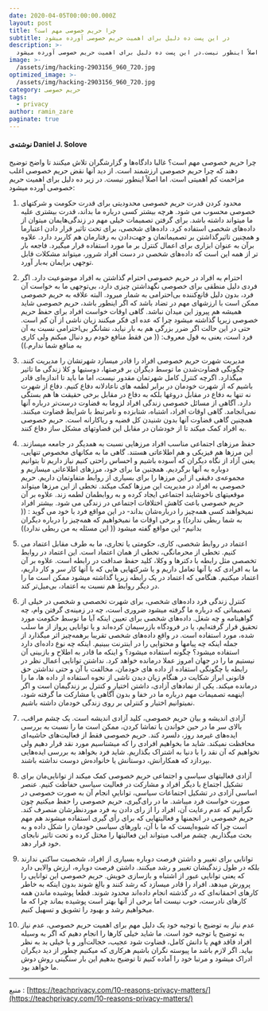 ```yaml
---
date: 2020-04-05T00:00:00.000Z
layout: post
title: چرا حریم خصوصی مهم است؟
subtitle: در این پست ده دلیل برای اهمیت حریم خصوصی آورده میشود
description: >-
  از دید خیلی ها نقض حریم خصوصی اغلب مزاحمت کم اهمیتی است.  اما اصلاً اینطور نیست.در این پست ده دلیل برای اهمیت حریم خصوصی آورده میشود 
image: >-
  /assets/img/hacking-2903156_960_720.jpg
optimized_image: >-
  /assets/img/hacking-2903156_960_720.jpg
category: حریم خصوصی
tags:
  - privacy
author: ramin_zare
paginate: true 
---
```


#### نوشته‌ی Daniel J. Solove

چرا حریم خصوصی مهم است؟ غالبا دادگاه‌ها و گزارشگران تلاش میکنند تا واضح توضیح دهند که چرا حریم خصوصی ارزشمند است. از دید آنها نقض حریم خصوصی اغلب مزاحمت کم اهمیتی است.  اما اصلاً اینطور نیست. در زیر ده دلیل برای اهمیت حریم خصوصی آورده میشود:

1. محدود کردن قدرت
حریم خصوصی محدودیتی برای قدرت حکومت و شرکتهای خصوصی محسوب می شود. هرچه بیشتر کسی درباره ما بداند، قدرت بیشتری علیه ما میتواند داشته باشد. برای گرفتن تصمیمات خیلی مهم در زندگی‌هایمان میتوان از داده‌های شخصی استفاده کرد. 
داده‌های شخصی، برای تحت تاثیر قرار دادن اعتبارما و همچنین تاثیرگذاشتن بر تصمیماتمان و جهت‌دادن به رفتارمان هم کاربرد دارد. علاوه برآن به عنوان ابزاری برای اعمال کنترل بر ما مورد استفاده قرار میگیرد. فاجعه بار تر از همه این است که داده‌های شخصی در دست افراد شرور، میتواند مشکلات قابل توجهی برایمان به‌بار آورد.

2. احترام به افراد
در حریم خصوصی احترام گذاشتن به افراد موضوعیت دارد. اگر فردی دلیل منطقی برای خصوصی نگهداشتن چیزی دارد، بی‌توجهی ما به خواست آن فرد، بدون دلیل قانع‌کننده بی‌احترامی به شمار میرود. البته علاقه به حریم خصوصی ممکن است با ارزشهای مهم در تضاد باشد که اگر اینطور باشد، حریم خصوصی شاید همیشه هم پیروز این میدان نباشد. گاهی اوقات خواست افراد برای حفظ حریم خصوصی زیرپا گذاشته میشود چرا که عده ای فکر میکنند زیان ناشی از آن کم است. حتی در این حالت اگر ضرر بزرگی هم به بار نیاید، نشانگر بی‌احترامی نسبت به آن فرد است، یعنی به قول معروف: (( من فقط منافع خودم رو دنبال میکنم ولی کاری به منافع شما ندارم.))

3. مدیریت شهرت
حریم خصوصی افراد را قادر میسازد شهرتشان را مدیریت کنند. چگونگی قضاوت‌شدن ما توسط دیگران بر فرصتها، دوستیها و کلا زندگی ما تاثیر میگذارد. اگرچه کنترل کامل شهرتمان مقدور نیست، اما ما باید تا اندازه‌ای قادر باشیم که از شهرت خودمان در برابر لطمه های ناعادلانه دفاع کنیم. دفاع از شهرت نه تنها به دفاع در مقابل دروغها بلکه به دفاع در مقابل برخی حقیقت ها هم بستگی دارد. آگاهی از مسائل خصوصی زندگی افراد لزوما به قضاوت درست‌تر درباره آنها نمی‌انجامد. گاهی اوقات افراد، اشتباه، شتابزده و نامرتبط با شرایط قضاوت میکنند. همچنین گاهی قضاوت آنها بدون شنیدن کل قضیه و ریاکارانه است. حریم خصوصی به افراد کمک میکند تا از خودشان در مقابل این قضاوتهای مشکل ساز دفاع کنند.

4. حفظ مرزهای اجتماعی مناسب
افراد مرزهایی نسبت به همدیگر در جامعه میسازند. این مرزها هم فیزیکی و هم اطلاعاتی هستند. گاهی ما به مکانهای مخصوص تنهایی، یعنی آزاد از نگاه دیگران که آسوده باشیم و احساس راحتی کنیم نیاز داریم تا بتوانیم دوباره به آنها برگردیم. همچنین ما برای خود، مرزهای اطلاعاتی میسازیم و مجموعه‌ی دقیقی از این مرزها را برای بسیاری از روابط متفاوتمان داریم. حریم خصوصی به افراد در مدیریت این مرزها کمک میکند. تخطی از این مرزها میتواند موقعیتهای ناخوشایند اجتماعی ایجاد کرده و به روابطمان لطمه زند. علاوه بر آن حریم خصوصی باعث کاهش اختلافات اجتماعی در زندگی می شود. بیشتر افراد نمیخواهند کسی همه‌چیز را درباره‌شان بداند- در این مواقع فرد با خود می گوید : (( به شما ربطی ندارد))  و برخی اوقات ما نمیخواهیم که همه‌چیز را درباره دیگران بدانیم- این مواقع گفته میشود (( این مسئله به من ربطی ندارد))

5. اعتماد
در روابط شخصی، کاری، حکومتی یا تجاری، ما به طرف مقابل اعتماد می کنیم. تخطی از محرمانگی، تخطی از همان اعتماد است. این اعتماد در روابط تخصصی مثل رابطه با دکترها و وکلا، کلید حفظ صداقت در رابطه‌ است. علاوه بر آن ما به افرادی که با آنها تعامل داریم و یا شرکتهایی هایی که با آنها کار سر و کار داریم، اعتماد میکنیم. هنگامی که اعتماد در یک رابطه زیرپا گذاشته میشود ممکن است ما را در دیگر روابط هم نسبت به اعتماد، بی‌میل‌تر کند.

6. کنترل زندگی فرد
داده‌های شخصی، برای شهرت تخصصی و شخصی در خیلی از تصمیماتی که درباره ما گرفته میشود ضروری است، چه در زمینه‌ی گرفتن وام، چه گواهینامه و چه شغل.  داده‌های شخصی برای تعیین اینکه آیا ما توسط حکومت مورد تحقیق قرار گرفته‌ایم، یا در فرودگاه بازرسیمان کرده‌اند و یا توانایی پرواز از ما سلب شده، مورد استفاده است. در واقع داده‌های شخصی تقریبا برهمه‌چیز اثر میگذارد از جمله اینکه چه پیامها و محتوایی را در اینترنت ببینیم.  اینکه چه نوع داده‌ای دارد استفاده میشود؟ چگونه استفاده میشود؟ و اینکه ما قادر به اطلاح و بازبینی آن نیستیم ما را در جهان امروز عملا درمانده خواهد کرد. نداشتن توانایی اعمال نظر در رابطه با چگونگی استفاده از داده های خودمان، مخالفت با آن و حتی نداشتن حق قانونی ابراز شکایت در هنگام زیان دیدن ناشی از نحوه استفاده از داده ها، ما را درمانده میکند. یکی از نمادهای آزادی، داشتن اختیار و کنترل بر زندگیمان است و اگر اینهمه تصمیمات مهم درباره ما در خفا و بدون آگاهی یا مشارکت ما گرفته شود، نمیتوانیم اختیار و کنترلی بر روی زندگی خودمان داشته باشیم.

7. آزادی اندیشه و بیان
حریم خصوصی، کلید آزادی اندیشه است. یک چشم مراقب، بالای سر ما در حین خواندن یا تماشا کردن، ممکن است ما را نسبت به بررسی ایده‌های غیرمد روز، دلسرد کند.
حریم خصوصی فقط از فعالیت‌های حاشیه‌ای محافظت نمیکند. شاید ما بخواهیم افرادی را که میشناسیم مورد نقد قرار دهیم ولی نخواهیم که آن نقد را با دنیا به اشتراک بگذاریم. شاید فرد بخواهد به بررسی ایده‌هایی بپردازد که همکارانش، دوستانش یا خانواده‌ش دوست نداشته باشند.

8. آزادی فعالیتهای سیاسی و اجتماعی
حریم خصوصی کمک میکند از توانایی‌مان برای تشکیل اجتماع با دیگر افراد و مشارکت در فعالیت سیاسی حفاظت کنیم. عنصر اساسی آزادی در تشکیل اجتماعات سیاسی، تواناییِ انجام آن به صورت خصوصی در صورت خواست فرد میباشد. ما در رای‌گیری، حریم خصوصی را حفظ میکنیم چون نگرانیم که عدم رعایت آن، افراد را از رای دادن به فرد موردنظرشان منصرف کند. حریم خصوصی در انجمنها و فعالیتهایی که برای رأی گیری استفاده میشوند هم مهم است چرا که شیوه‌ایست که ما با آن، باورهای سیاسی خودمان را شکل داده و به بحث میگذاریم. چشم مراقب میتواند این فعالیتها را مختل کرده و تحت تاثیر نابجای خود قرار دهد.

9. توانایی برای تغییر و داشتن فرصت دوباره
بسیاری از افراد، شخصیت ساکنی ندارند بلکه در طول زندگیشان تغییر و رشد میکنند. داشتن فرصت دوباره، ارزش والایی دارد که یعنی توانایی عبور از اشتباه و بازسازی خویش. حریم خصوصی این توانایی را پرورش میدهد. افراد را قادر میسازد که رشد کنند و بالغ شوند بدون اینکه به خاطر کارهای احمقانه‌ای که در گذشته انجام داده‌اند محدود شوند. قطعا پوشیده ماندن همه کارهای نادرست، خوب نیست اما برخی از آنها بهتر است پوشیده بماند چرا که ما میخواهیم رشد و بهبود را تشویق و تسهیل کنیم.

10. عدم نیاز به توضیح یا توجیه خود
یک دلیل مهم برای اهمیت حریم خصوصی، عدم نیاز به توضیح یا توجیه خود است. ما شاید خیلی کارها را انجام دهیم که اگر به وسیله افراد فاقد فهم یا دانش کامل، قضاوت شود عجیب، خجالت‌آور و یا خیلی بد به نظر بیاید. اگر لازم باشد ما پیوسته نگران باشیم هرکاری که میکنیم چطور از دید دیگران ادراک میشود و مرتبا خود را آماده کنیم تا توضیح بدهیم این بار سنگینی روش دوش ما خواهد بود.

----
منبع :‌ <span dir="ltr"> [https://teachprivacy.com/10-reasons-privacy-matters/](https://teachprivacy.com/10-reasons-privacy-matters/)</span>